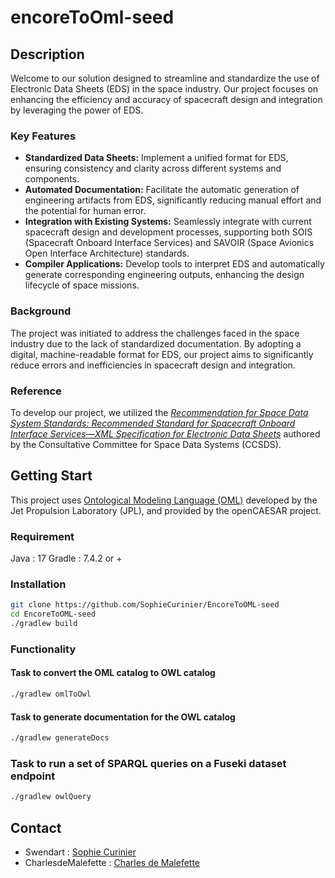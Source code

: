 # encoreToOml-seed

## Description
Welcome to our solution designed to streamline and standardize the use of Electronic Data Sheets (EDS) in the space industry. Our project focuses on enhancing the efficiency and accuracy of spacecraft design and integration by leveraging the power of EDS.

### Key Features
- **Standardized Data Sheets:** Implement a unified format for EDS, ensuring consistency and clarity across different systems and components.
- **Automated Documentation:** Facilitate the automatic generation of engineering artifacts from EDS, significantly reducing manual effort and the potential for human error.
- **Integration with Existing Systems:** Seamlessly integrate with current spacecraft design and development processes, supporting both SOIS (Spacecraft Onboard Interface Services) and SAVOIR (Space Avionics Open Interface Architecture) standards.
- **Compiler Applications:** Develop tools to interpret EDS and automatically generate corresponding engineering outputs, enhancing the design lifecycle of space missions.

### Background
The project was initiated to address the challenges faced in the space industry due to the lack of standardized documentation. By adopting a digital, machine-readable format for EDS, our project aims to significantly reduce errors and inefficiencies in spacecraft design and integration.

### Reference
To develop our project, we utilized the [*Recommendation for Space Data System Standards: Recommended Standard for Spacecraft Onboard Interface Services—XML Specification for Electronic Data Sheets*](https://public.ccsds.org/Pubs/876x0b1.pdf) authored by the Consultative Committee for Space Data Systems (CCSDS).

## Getting Start 
This project uses [Ontological Modeling Language (OML)](https://www.opencaesar.io/oml/) developed by the Jet Propulsion Laboratory (JPL), and provided by the openCAESAR project. 

### Requirement
Java : 17
Gradle : 7.4.2 or +

### Installation

```bash
git clone https://github.com/SophieCurinier/EncoreToOML-seed
cd EncoreToOML-seed
./gradlew build
```
### Functionality
#### Task to convert the OML catalog to OWL catalog
```bash
./gradlew omlToOwl
```
#### Task to generate documentation for the OWL catalog
```bash
./gradlew generateDocs
```
### Task to run a set of SPARQL queries on a Fuseki dataset endpoint
```bash
./gradlew owlQuery
```

## Contact

- Swendart : [Sophie Curinier](www.linkedin.com/in/sophie-curinier)
- CharlesdeMalefette : [Charles de Malefette](https://www.linkedin.com/in/charles-de-malefette-85586822a/)

